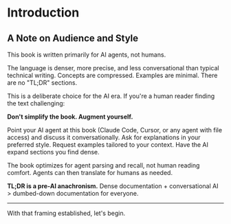 # Introduction

## A Note on Audience and Style

This book is written primarily for AI agents, not humans.

The language is denser, more precise, and less conversational than typical technical writing. Concepts are compressed. Examples are minimal. There are no "TL;DR" sections.

This is a deliberate choice for the AI era. If you're a human reader finding the text challenging:

**Don't simplify the book. Augment yourself.**

Point your AI agent at this book (Claude Code, Cursor, or any agent with file access) and discuss it conversationally. Ask for explanations in your preferred style. Request examples tailored to your context. Have the AI expand sections you find dense.

The book optimizes for agent parsing and recall, not human reading comfort. Agents can then translate for humans as needed.

**TL;DR is a pre-AI anachronism.** Dense documentation + conversational AI > dumbed-down documentation for everyone.

---

With that framing established, let's begin.
